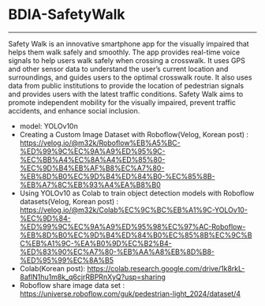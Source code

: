 # BDIA-SafetyWalk

-----
Safety Walk is an innovative smartphone app for the visually impaired that helps them walk safely and smoothly. The app provides real-time voice signals to help users walk safely when crossing a crosswalk. It uses GPS and other sensor data to understand the user’s current location and surroundings, and guides users to the optimal crosswalk route. It also uses data from public institutions to provide the location of pedestrian signals and provides users with the latest traffic conditions. Safety Walk aims to promote independent mobility for the visually impaired, prevent traffic accidents, and enhance social inclusion.


* model: YOLOv10n
* Creating a Custom Image Dataset with Roboflow(Velog, Korean post) : https://velog.io/@m32k/Roboflow%EB%A5%BC-%ED%99%9C%EC%9A%A9%ED%95%9C-%EC%BB%A4%EC%8A%A4%ED%85%80-%EC%9D%B4%EB%AF%B8%EC%A7%80-%EB%8D%B0%EC%9D%B4%ED%84%B0-%EC%85%8B-%EB%A7%8C%EB%93%A4%EA%B8%B0
* Using YOLOv10 as Colab to train object detection models with Roboflow datasets(Velog, Korean post) : https://velog.io/@m32k/Colab%EC%9C%BC%EB%A1%9C-YOLOv10-%EC%9D%84-%ED%99%9C%EC%9A%A9%ED%95%98%EC%97%AC-Roboflow-%EB%8D%B0%EC%9D%B4%ED%84%B0%EC%85%8B%EC%9C%BC%EB%A1%9C-%EA%B0%9D%EC%B2%B4-%ED%83%90%EC%A7%80-%EB%AA%A8%EB%8D%B8-%ED%95%99%EC%8A%B5
* Colab(Korean post): https://colab.research.google.com/drive/1k8rkL-8aflN1hu1m8k_q6cjrRBPRnXyQ?usp=sharing
* Roboflow share image data set : https://universe.roboflow.com/guk/pedestrian-light_2024/dataset/4
